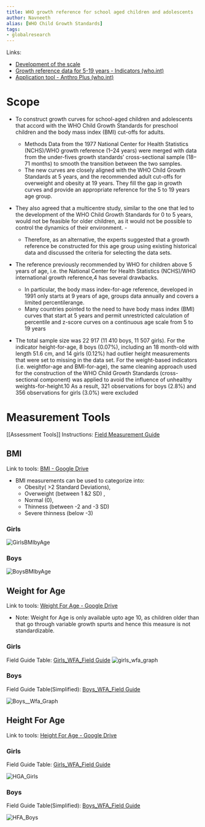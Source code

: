 ```yaml
---
title: WHO growth reference for school aged children and adolescents
author: Navneeth
alias: [WHO Child Growth Standards]
tags: 
- globalresearch
---
```


Links:
- [Development of the scale](https://drive.google.com/file/d/1yyRKVH75k9ZyErCQ0A-_U07HrnOWmtJ0/view?usp=sharing)
- [Growth reference data for 5-19 years - Indicators (who.int)](https://www.who.int/tools/growth-reference-data-for-5to19-years/indicators)
- [Application tool - Anthro Plus (who.int)](https://www.who.int/tools/growth-reference-data-for-5to19-years/application-tools)


# Scope
-  To construct growth curves for school-aged children and adolescents that accord with the WHO Child Growth Standards  for preschool children and the body mass index (BMI) cut-offs for adults. 
	- Methods Data from the 1977 National Center for Health Statistics (NCHS)/WHO growth reference (1–24 years) were merged  with data from the under-fives growth standards’ cross-sectional sample (18–71 months) to smooth the transition between the  two samples.
	- The new curves are closely aligned with the WHO Child Growth Standards at 5 years, and the recommended adult  cut-offs for overweight and obesity at 19 years. They fill the gap in growth curves and provide an appropriate reference for the 5 to 19 years age group.

- They also agreed  that a multicentre study, similar to the  one that led to the development of the  WHO Child Growth Standards for 0 to  5 years, would not be feasible for older  children, as it would not be possible to  control the dynamics of their environment. - 
	- Therefore, as an alternative, the experts suggested that a growth reference  be constructed for this age group using existing historical data and discussed the criteria for selecting the data sets.

- The reference previously recommended by WHO for children above 5  years of age, i.e. the National Center for  Health Statistics (NCHS)/WHO international growth reference,4 has several drawbacks.
	-  In particular, the body mass  index-for-age reference, developed in 1991 only starts at 9 years of age, groups data annually and covers a limited percentilerange.
	-  Many countries pointed to the need to have body mass  index (BMI) curves that start at 5 years  and permit unrestricted calculation of  percentile and z-score curves on a continuous age scale from 5 to 19 years

- The total sample size was 22 917  (11 410 boys, 11 507 girls). For the indicator height-for-age, 8 boys (0.07%),  including an 18 month-old with length  51.6 cm, and 14 girls (0.12%) had  outlier height measurements that were  set to missing in the data set. For the  weight-based indicators (i.e. weightfor-age and BMI-for-age), the same  cleaning approach used for the construction of the WHO Child Growth  Standards (cross-sectional component)  was applied to avoid the influence of unhealthy weights-for-height.10 As a  result, 321 observations for boys (2.8%)  and 356 observations for girls (3.0%)  were excluded


# Measurement Tools
[[Assessment Tools]]
Instructions: [Field Measurement Guide](https://www.who.int/childgrowth/training/module_c_interpreting_indicators.pdf)

## BMI

Link to tools: [BMI - Google Drive](https://drive.google.com/drive/u/0/folders/1r4Ac4zQMJRrn8oKDVM4qto6anbki8Bsx)

- BMI measurements can be used to categorize into:
	- Obesity( >2 Standard Deviations), 
	- Overweight (between 1 &2 SD) ,
	-  Normal (0), 
	- Thinness (between -2 and -3 SD) 
	- Severe thinness (below -3)


### Girls
![GirlsBMIbyAge](https://drive.google.com/uc?id=10xU_YlX6_gYgaDwrkuwC_m0cZYnUKKAa)

### Boys


![BoysBMIbyAge](https://drive.google.com/uc?id=1424lf49qgwXK2oDKcj2Z3WsuzX9vaWOB)


## Weight for Age 

Link to tools: [Weight For Age - Google Drive](https://drive.google.com/drive/u/0/folders/1sj_46ROb7PM9Rca_XBKpNksGc1qvOuRZ)

- Note: Weight for Age is only available upto age 10, as children older than that go through variable growth spurts and hence this measure is not standardizable. 

### Girls

Field Guide Table: [Girls_WFA_Field Guide](https://drive.google.com/file/d/1ibSS0pp4uYvjEDG2hS8OWt2G0i_Mtvm8/view?usp=sharing)
![girls_wfa_graph](https://drive.google.com/uc?id=1R4VytqWNfxtoC0HPiqlMyKT8fXsX1fiQ)

### Boys

Field Guide Table(Simplified): [Boys_WFA_Field Guide](https://drive.google.com/file/d/1WdwQ1-QEQgcNjb1rOmF-aJovN6dzA8Qr/view?usp=sharing)


![Boys__Wfa_Graph](https://drive.google.com/uc?id=1ulDa3oL99YWoGTmj1GGd-xGkEshevgsu)


## Height For Age
Link to tools: [Height For Age - Google Drive](https://drive.google.com/drive/u/0/folders/1rGFq2KzG4rl4eEcBK-OzWPKcmJv6GayT)

### Girls
Field Guide Table: [Girls_WFA_Field Guide](https://drive.google.com/file/d/1Dsga36H7IUxEGWnek4XYjPPNfB2EOsow/view?usp=sharing)

![HGA_Girls](https://drive.google.com/uc?id=1afwC1ubQY713RGX5jIJZEPliIz9ZIZEV)

### Boys 

Field Guide Table(Simplified): [Boys_WFA_Field Guide](https://drive.google.com/file/d/1qdhMDGFwxyP_E22CBf54XQyBzw5K_Gt-/view?usp=sharing)

![HFA_Boys](https://drive.google.com/uc?id=1tUaCW151vXir3dbPHh3hlJjnuR6hV9uu)

